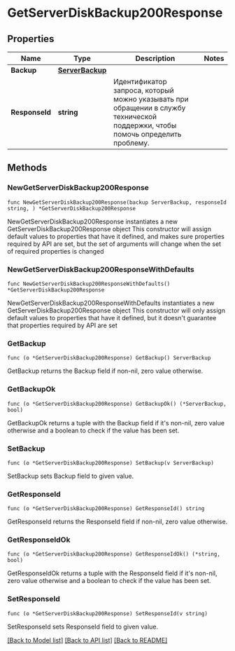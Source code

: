 # GetServerDiskBackup200Response

## Properties

Name | Type | Description | Notes
------------ | ------------- | ------------- | -------------
**Backup** | [**ServerBackup**](ServerBackup.md) |  | 
**ResponseId** | **string** | Идентификатор запроса, который можно указывать при обращении в службу технической поддержки, чтобы помочь определить проблему. | 

## Methods

### NewGetServerDiskBackup200Response

`func NewGetServerDiskBackup200Response(backup ServerBackup, responseId string, ) *GetServerDiskBackup200Response`

NewGetServerDiskBackup200Response instantiates a new GetServerDiskBackup200Response object
This constructor will assign default values to properties that have it defined,
and makes sure properties required by API are set, but the set of arguments
will change when the set of required properties is changed

### NewGetServerDiskBackup200ResponseWithDefaults

`func NewGetServerDiskBackup200ResponseWithDefaults() *GetServerDiskBackup200Response`

NewGetServerDiskBackup200ResponseWithDefaults instantiates a new GetServerDiskBackup200Response object
This constructor will only assign default values to properties that have it defined,
but it doesn't guarantee that properties required by API are set

### GetBackup

`func (o *GetServerDiskBackup200Response) GetBackup() ServerBackup`

GetBackup returns the Backup field if non-nil, zero value otherwise.

### GetBackupOk

`func (o *GetServerDiskBackup200Response) GetBackupOk() (*ServerBackup, bool)`

GetBackupOk returns a tuple with the Backup field if it's non-nil, zero value otherwise
and a boolean to check if the value has been set.

### SetBackup

`func (o *GetServerDiskBackup200Response) SetBackup(v ServerBackup)`

SetBackup sets Backup field to given value.


### GetResponseId

`func (o *GetServerDiskBackup200Response) GetResponseId() string`

GetResponseId returns the ResponseId field if non-nil, zero value otherwise.

### GetResponseIdOk

`func (o *GetServerDiskBackup200Response) GetResponseIdOk() (*string, bool)`

GetResponseIdOk returns a tuple with the ResponseId field if it's non-nil, zero value otherwise
and a boolean to check if the value has been set.

### SetResponseId

`func (o *GetServerDiskBackup200Response) SetResponseId(v string)`

SetResponseId sets ResponseId field to given value.



[[Back to Model list]](../README.md#documentation-for-models) [[Back to API list]](../README.md#documentation-for-api-endpoints) [[Back to README]](../README.md)


